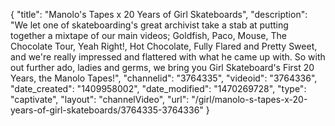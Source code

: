 {
    "title": "Manolo's Tapes x 20 Years of Girl Skateboards",
    "description": "We let one of skateboarding's great archivist take a stab at putting together a mixtape of our main videos; Goldfish, Paco, Mouse, The Chocolate Tour, Yeah Right!, Hot Chocolate, Fully Flared and Pretty Sweet, and we're really impressed and flattered with what he came up with. So with out further ado, ladies and germs, we bring you Girl Skateboard's First 20 Years, the Manolo Tapes!",
    "channelid": "3764335",
    "videoid": "3764336",
    "date_created": "1409958002",
    "date_modified": "1470269728",
    "type": "captivate",
    "layout": "channelVideo",
    "url": "\/girl\/manolo-s-tapes-x-20-years-of-girl-skateboards\/3764335-3764336"
}
